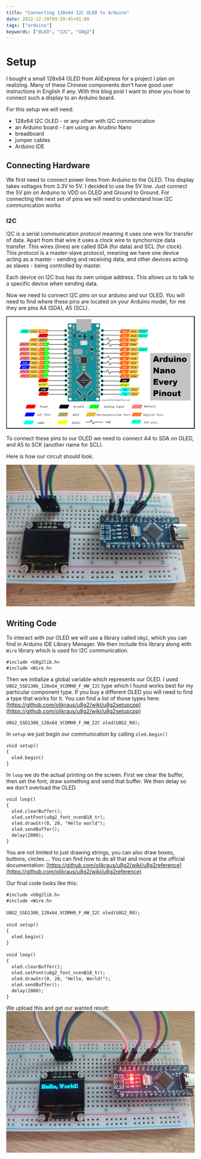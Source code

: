 ```yaml
---
title: "Connecting 128x64 I2C OLED to Arduino"
date: 2022-12-28T09:29:45+01:00
tags: ["arduino"]
keywords: ["OLED", "I2C", "U8g2"]
---
```


# Setup

I bought a small 128x64 OLED from AliExpress for a project I plan on realizing. Many of these Chinese components 
don't have good user instructions in English if any. With this blog post I want to show you how to connect such a 
display to an Arduino board.

For this setup we will need:
* 128x64 I2C OLED - or any other with I2C communication
* an Arduino board - I am using an Arudino Nano
* breadboard
* jumper cables
* Arduino IDE

## Connecting Hardware

We first need to connect power lines from Arduino to the OLED. This display takes voltages from 3.3V to 5V. I decided 
to use the 5V line. Just connect the 5V pin on Arduino to VDD on OLED and Ground to Ground. For connecting the next set 
of pins we will need to understand how I2C communication works

### I2C

I2C is a serial communication protocol meaning it uses one wire for transfer of data. Apart from that wire it uses a 
clock wire to synchornize data transfer. This wires (lines) are called SDA (for data) and SCL (for clock). 
This protocol is a master-slave protocol, meaning we have one device acting as a master - sending and receiving data, 
and other devices acting as slaves - being controlled by master.

Each device on I2C bus has its own unique address. This allows us to talk to a specific device when sending data.

Now we need to connect I2C pins on our arduino and our OLED. You will need to find where these pins are located on your Arduino 
model, for me they are pins A4 (SDA), A5 (SCL).

![Image alt](images/nano-pinout.png)

To connect these pins to our OLED we need to connect A4 to SDA on OLED, and A5 to SCK (another name for SCL).

Here is how our circuit should look:

![Image alt](images/circuit.png)

## Writing Code

To interact with our OLED we will use a library called `U8g2`, which you can find in Arduino IDE Library Menager. We then include this 
library along with `Wire` library which is used for I2C communication. 
```arduino
#include <U8g2lib.h>
#include <Wire.h>
```

Then we initialize a global variable which represents our OLED. I used `U8G2_SSD1306_128x64_VCOMH0_F_HW_I2C` type which I found works best 
for my particular component type. If you buy a different OLED you will need to find a type that works for it. You can find a list of those 
types here: [https://github.com/olikraus/u8g2/wiki/u8g2setupcpp](https://github.com/olikraus/u8g2/wiki/u8g2setupcpp)
```arduino
U8G2_SSD1306_128x64_VCOMH0_F_HW_I2C oled(U8G2_R0);
```

In `setup` we just begin our communication by calling `oled.begin()` 
```arduino
void setup() 
{
  oled.begin()
}
```

In `loop` we do the actual printing on the screen. First we clear the buffer, then set the font, draw something and send that buffer. We then delay 
so we don't overload the OLED.
```arduino
void loop()
{
  oled.clearBuffer();
  oled.setFont(u8g2_font_ncenB18_tr);
  oled.drawStr(0, 20, "Hello world");
  oled.sendBuffer();
  delay(2000);
}
```

You are not limited to just drawing strings, you can also draw boxes, buttons, circles ... You can find how to do all that and more at the official documentation: 
[https://github.com/olikraus/u8g2/wiki/u8g2reference](https://github.com/olikraus/u8g2/wiki/u8g2reference)

Our final code looks like this:
```arduino
#include <U8g2lib.h>
#include <Wire.h>

U8G2_SSD1306_128x64_VCOMH0_F_HW_I2C oled(U8G2_R0);

void setup() 
{
  oled.begin()
}

void loop()
{
  oled.clearBuffer();
  oled.setFont(u8g2_font_ncenB18_tr);
  oled.drawStr(0, 20, "Hello, World!");
  oled.sendBuffer();
  delay(2000);
}
```

We upload this and get our wanted result:
![Image alt](images/final.png)


